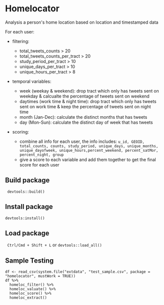 # Homelocator
Analysis a person's home location based on location and timestamped data

For each user:

- filtering:
    - total_tweets_counts > 20 
    - total_tweets_counts_per_tract > 20
    - study_period_per_tract > 10
    - unique_days_per_tract > 10
    - unique_hours_per_tract > 8
    
- temporal variables:
    - week (weekay & weekend): drop tract which only has tweets sent on weekday & calcualte the percentage of tweets sent on weekend
    - daytimes (work time & night time): drop tract which only has tweets sent on work time & keep the percentage of tweets sent on night time
    - month (Jan-Dec): calculate the distinct months that has tweets 
    - day (Mon-Sun): calculate the distinct day of week that has tweets 

- scoring: 
    - combine all info for each user, the info includes:
    ```u_id, GEOID, total_counts, counts, study_period, unique_days, unique_months, unique_dayofweek, unique_hours,percent_weekend, percent_satMor, percent_night, group```
     - give a score to each variable and add them together to get the final score for each user 

## Build package 
``` devtools::build()```

## Install package 
```devtools:install()```

## Load package 
``` Ctrl/Cmd + Shift + L``` or ```devtools::load_all()```

## Sample Testing
```{r}
df <- read_csv(system.file("extdata", "test_sample.csv", package = "homelocator", mustWork = TRUE)) 
df %>% 
  homeloc_filter() %>% 
  homeloc_valuate() %>% 
  homeloc_score() %>% 
  homeloc_extract()
```







